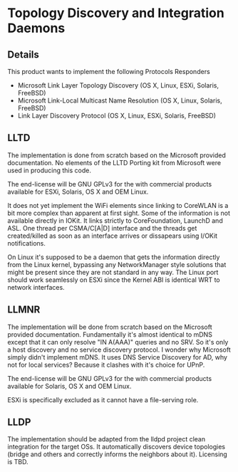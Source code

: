 # Topology Discovery and Integration Daemons

## Details

This product wants to implement the following Protocols Responders
* Microsoft Link Layer Topology Discovery (OS X, Linux, ESXi, Solaris, FreeBSD)
* Microsoft Link-Local Multicast Name Resolution (OS X, Linux, Solaris, FreeBSD)
* Link Layer Discovery Protocol (OS X, Linux, ESXi, Solaris, FreeBSD)

## LLTD

The implementation is done from scratch based on the Microsoft provided documentation. No elements of the LLTD Porting kit from Microsoft were used in producing this code.

The end-license will be GNU GPLv3 for the with commercial products available for ESXi, Solaris, OS X and OEM Linux.

It does not yet implement the WiFi elements since linking to CoreWLAN is a bit more complex than apparent at first sight. Some of the information is not available directly in IOKit. It links strictly to CoreFoundation, LaunchD and ASL. One thread per CSMA/C[A|D] interface and the threads get created/killed as soon as an interface arrives or dissapears using I/OKit notifications.

On Linux it's supposed to be a daemon that gets the information directly from the Linux kernel, bypassing any NetworkManager style solutions that might be present since they are not standard in any way. The Linux port should work seamlessly on ESXi since the Kernel ABI is identical WRT to network interfaces.

## LLMNR

The implementation will be done from scratch based on the Microsoft provided documentation. Fundamentally it's almost identical to mDNS except that it can only resolve "IN A(AAA)" queries and no SRV. So it's only a host discovery and no service discovery protocol. I wonder why Microsoft simply didn't implement mDNS. It uses DNS Service Discovery for AD, why not for local services? Because it clashes with it's choice for UPnP.

The end-license will be GNU GPLv3 for the with commercial products available for Solaris, OS X and OEM Linux.

ESXi is specifically excluded as it cannot have a file-serving role.

## LLDP

The implementation should be adapted from the lldpd project clean integration for the target OSs. It automatically discovers device topologies (bridge and others and correctly informs the neighbors about it).
Licensing is TBD.
